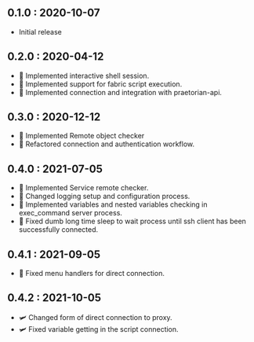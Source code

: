 ## 0.1.0 : 2020-10-07

- Initial release

## 0.2.0 : 2020-04-12

- 🥝 Implemented interactive shell session.
- 🥝 Implemented support for fabric script execution.
- 🥝 Implemented connection and integration with praetorian-api.

## 0.3.0 : 2020-12-12

- 🥐 Implemented Remote object checker
- 🥐 Refactored connection and authentication workflow.

## 0.4.0 : 2021-07-05

- 🌴 Implemented Service remote checker.
- 🌴 Changed logging setup and configuration process.
- 🌴 Implemented variables and nested variables checking in exec_command server process.
- 🌴 Fixed dumb long time sleep to wait process until ssh client has been successfully connected.

## 0.4.1 : 2021-09-05

- 🙈 Fixed menu handlers for direct connection.

## 0.4.2 : 2021-10-05

- 🛩️ Changed form of direct connection to proxy.
- 🛩️ Fixed variable getting in the script connection.
